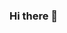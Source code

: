 ### Hi there 👋

<!--
**TrcMiX/TrcMiX** is a ✨ _special_ ✨ repository because its `README.md` (this file) appears on your GitHub profile.

Here are some ideas to get you started:

- 🔭 I’m currently working on ...
- 🌱 I’m currently learning ...
- 👯 I’m looking to collaborate on ...
- 🤔 I’m looking for help with ...
- 💬 Ask me about ...
- 📫 How to reach me: ...
- 😄 Pronouns: ...
- ⚡ Fun fact: ...
-->
<!-- [![Top Langs](https://github-readme-stats.vercel.app/api/top-langs/?username=TrcMiX&layout=compact&theme=tokyonight)](https://github.com/anuraghazra/github-readme-stats)<br/>
[![Anurag's GitHub stats](https://github-readme-stats.vercel.app/api?username=TrcMiX&show_icons=true&theme=tokyonight)](https://github.com/anuraghazra/github-readme-stats) -->

